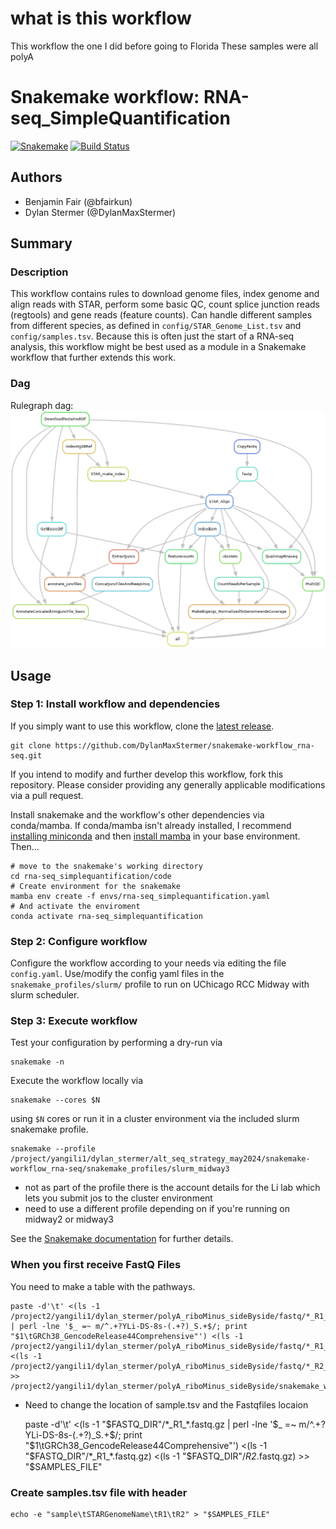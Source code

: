 # what is this workflow 

This workflow the one I did before going to Florida 
These samples were all polyA 


# Snakemake workflow: RNA-seq_SimpleQuantification

[![Snakemake](https://img.shields.io/badge/snakemake-≥6.1.0-brightgreen.svg)](https://snakemake.bitbucket.io)
[![Build Status](https://travis-ci.org/snakemake-workflows/rna-seq_simplequantification.svg?branch=master)](https://travis-ci.org/snakemake-workflows/rna-seq_simplequantification)


## Authors

* Benjamin Fair (@bfairkun)
* Dylan Stermer (@DylanMaxStermer)

## Summary

### Description
This workflow contains rules to download genome files, index genome and align reads with STAR, perform some basic QC, count splice junction reads (regtools) and gene reads (feature counts). Can handle different samples from different species, as defined in `config/STAR_Genome_List.tsv` and `config/samples.tsv`. Because this is often just the start of a RNA-seq analysis, this workflow might be best used as a module in a Snakemake workflow that further extends this work.

### Dag
Rulegraph dag:
![dag](images/dag.png)

## Usage

### Step 1: Install workflow and dependencies

If you simply want to use this workflow, clone the [latest release](https://github.com/DylanMaxStermer/snakemake-workflow_rna-seq.git).

    git clone https://github.com/DylanMaxStermer/snakemake-workflow_rna-seq.git

If you intend to modify and further develop this workflow, fork this repository. Please consider providing any generally applicable modifications via a pull request.

Install snakemake and the workflow's other dependencies via conda/mamba. If conda/mamba isn't already installed, I recommend [installing miniconda](https://docs.conda.io/en/latest/miniconda.html) and then [install mamba](https://github.com/mamba-org/mamba) in your base environment. Then...

    # move to the snakemake's working directory
    cd rna-seq_simplequantification/code
    # Create environment for the snakemake
    mamba env create -f envs/rna-seq_simplequantification.yaml
    # And activate the enviroment
    conda activate rna-seq_simplequantification

### Step 2: Configure workflow

Configure the workflow according to your needs via editing the file `config.yaml`. Use/modify the config yaml files in the `snakemake_profiles/slurm/` profile to run on UChicago RCC Midway with slurm scheduler.

### Step 3: Execute workflow

Test your configuration by performing a dry-run via

    snakemake -n

Execute the workflow locally via

    snakemake --cores $N

using `$N` cores or run it in a cluster environment via the included slurm snakemake profile.

    snakemake --profile /project/yangili1/dylan_stermer/alt_seq_strategy_may2024/snakemake-workflow_rna-seq/snakemake_profiles/slurm_midway3

* not as part of the profile there is the account details for the Li lab which lets you submit jos to the cluster environment 
* need to use a different profile depending on if you're running on midway2 or midway3 

See the [Snakemake documentation](https://snakemake.readthedocs.io) for further details.

### When you first receive FastQ Files 
You need to make a table with the pathways. 

    paste -d'\t' <(ls -1 /project2/yangili1/dylan_stermer/polyA_riboMinus_sideByside/fastq/*_R1_*.fastq.gz | perl -lne '$_ =~ m/^.+?YLi-DS-8s-(.+?)_S.+$/; print "$1\tGRCh38_GencodeRelease44Comprehensive"') <(ls -1 /project2/yangili1/dylan_stermer/polyA_riboMinus_sideByside/fastq/*_R1_*.fastq.gz) <(ls -1 /project2/yangili1/dylan_stermer/polyA_riboMinus_sideByside/fastq/*_R2_*.fastq.gz) >> /project2/yangili1/dylan_stermer/polyA_riboMinus_sideByside/snakemake_workflow/config/samples.tsv
    
* Need to change the location of sample.tsv and the Fastqfiles locaion 

    paste -d'\t' <(ls -1 "$FASTQ_DIR"/*_R1_*.fastq.gz | perl -lne '$_ =~ m/^.+?YLi-DS-8s-(.+?)_S.+$/; print "$1\tGRCh38_GencodeRelease44Comprehensive"') <(ls -1 "$FASTQ_DIR"/*_R1_*.fastq.gz) <(ls -1 "$FASTQ_DIR"/*_R2_*.fastq.gz) >> "$SAMPLES_FILE"


### Create samples.tsv file with header
    echo -e "sample\tSTARGenomeName\tR1\tR2" > "$SAMPLES_FILE"

